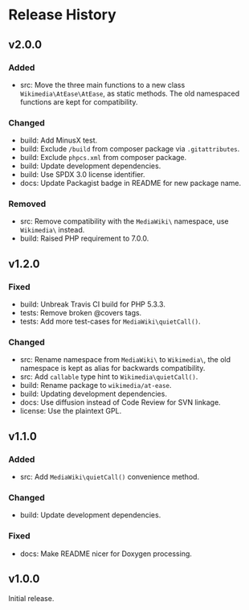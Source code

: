 # Release History

## v2.0.0

### Added

* src: Move the three main functions to a new class `Wikimedia\AtEase\AtEase`,
  as static methods. The old namespaced functions are kept for compatibility.

### Changed

* build: Add MinusX test.
* build: Exclude `/build` from composer package via `.gitattributes`.
* build: Exclude `phpcs.xml` from composer package.
* build: Update development dependencies.
* build: Use SPDX 3.0 license identifier.
* docs: Update Packagist badge in README for new package name.

### Removed

* src: Remove compatibility with the `MediaWiki\` namespace,
  use `Wikimedia\` instead.
* build: Raised PHP requirement to 7.0.0.

## v1.2.0

### Fixed

* build: Unbreak Travis CI build for PHP 5.3.3.
* tests: Remove broken @covers tags.
* tests: Add more test-cases for `MediaWiki\quietCall()`.

### Changed

* src: Rename namespace from `MediaWiki\` to `Wikimedia\`,
  the old namespace is kept as alias for backwards compatibility.
* src: Add `callable` type hint to `Wikimedia\quietCall()`.
* build: Rename package to `wikimedia/at-ease`.
* build: Updating development dependencies.
* docs: Use diffusion instead of Code Review for SVN linkage.
* license: Use the plaintext GPL.

## v1.1.0

### Added

* src: Add `MediaWiki\quietCall()` convenience method.

### Changed

* build: Update development dependencies.

### Fixed

* docs: Make README nicer for Doxygen processing.

## v1.0.0

Initial release.
